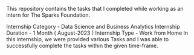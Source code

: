 This repository contains the tasks that I completed while working as an intern for The Sparks Foundation.

Internship Category - Data Science and Business Analytics
Internship Duration - 1 Month ( August-2023 )
Internship Type - Work from Home In this internship, we were provided various Tasks and I was able to successfully complete the tasks within the given time-frame.
